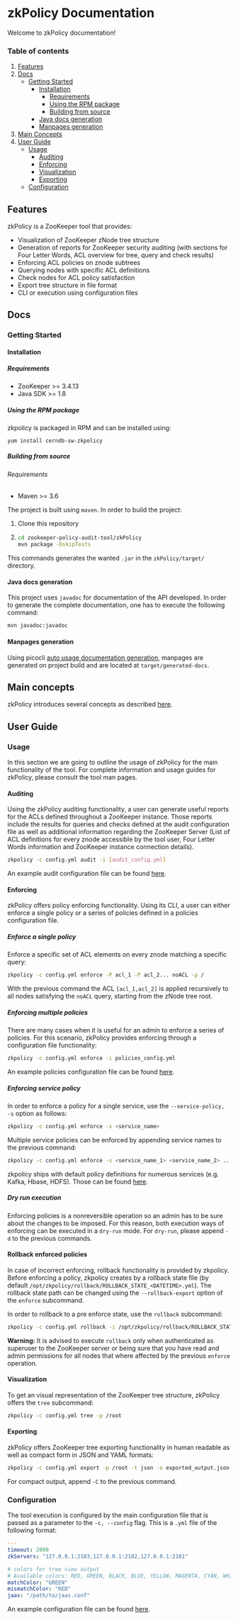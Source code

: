 # zkPolicy Documentation

Welcome to zkPolicy documentation!

### Table of contents
1. [Features](#features)
2. [Docs](#docs)
    * [Getting Started](#getting-started)
        * [Installation](#installation)
            * [Requirements](#requirements)
            * [Using the RPM package](#using-the-rpm-package)
            * [Building from source](#building-from-source)
        * [Java docs generation](#java-docs-generation)
        * [Manpages generation](#manpages-generation)
3. [Main Concepts](#main-concepts)
4. [User Guide](#user-guide)
    * [Usage](#usage)
        * [Auditing](#auditing)
        * [Enforcing](#enforcing)
        * [Visualization](#visualization)
        * [Exporting](#exporting)
    * [Configuration](#configuration)

## Features
zkPolicy is a ZooKeeper tool that provides:
* Visualization of ZooKeeper zNode tree structure
* Generation of reports for ZooKeeper security auditing (with sections for Four Letter Words, ACL overview for tree, query and check results)
* Enforcing ACL policies on znode subtrees
* Querying nodes with specific ACL definitions
* Check nodes for ACL policy satisfaction
* Export tree structure in file format
* CLI or execution using configuration files

## Docs
### Getting Started
#### Installation
##### Requirements
* ZooKeeper >= 3.4.13
* Java SDK >= 1.8

##### Using the RPM package
zkpolicy is packaged in RPM and can be installed using:
```
yum install cerndb-sw-zkpolicy
```

##### Building from source
###### Requirements
* Maven >= 3.6

The project is built using `maven`. In order to build the project:

1. Clone this repository
2. ```bash
   cd zookeeper-policy-audit-tool/zkPolicy
   mvn package -DskipTests
   ```

This commands generates the wanted `.jar` in the `zkPolicy/target/` directory.

#### Java docs generation
This project uses `javadoc` for documentation of the API developed. In order to generate the complete documentation, one has to execute the following command:

```bash
mvn javadoc:javadoc
```

#### Manpages generation
Using picocli [auto usage documentation generation](https://picocli.info/#_generate_man_page_documentation), manpages are generated on project build and are located at `target/generated-docs`.

## Main concepts
zkPolicy introduces several concepts as described [here](main_concepts/README.md).

## User Guide
### Usage
In this section we are going to outline the usage of zkPolicy for the main functionality of the tool. For complete information and usage guides for zkPolicy, please consult the tool man pages.

#### Auditing
Using the zkPolicy auditing functionality, a user can generate useful reports for the ACLs defined throughout a ZooKeeper instance. Those reports include the results for queries and checks defined at the audit configuration file as well as additional information regarding the ZooKeeper Server (List of ACL definitions for every znode accessible by the tool user, Four Letter Words information and ZooKeeper instance connection details).

```bash
zkpolicy -c config.yml audit -i [audit_config.yml]
```

An example audit configuration file can be found [here](../configs/examples/audit_example.yml).

#### Enforcing
zkPolicy offers policy enforcing functionality. Using its CLI, a user can either enforce a single policy or a series of policies defined in a policies configuration file.

##### Enforce a single policy
Enforce a specific set of ACL elements on every znode matching a specific query:
```bash
zkpolicy -c config.yml enforce -P acl_1 -P acl_2... noACL -p /
```

With the previous command the ACL `[acl_1,acl_2]` is applied recursively to all nodes satisfying the `noACL` query, starting from the zNode tree root.

##### Enforcing multiple policies
There are many cases when it is useful for an admin to enforce a series of policies. For this scenario, zkPolicy provides enforcing through a configuration file functionality:

```bash
zkpolicy -c config.yml enforce -i policies_config.yml
```
An example policies configuration file can be found [here](../configs/examples/policies_example.yml).

##### Enforcing service policy
In order to enforce a policy for a single service, use the `--service-policy, -s` option as follows:

```bash
zkpolicy -c config.yml enforce -s <service_name>
```

Multiple service policies can be enforced by appending service names to the previous command:

```bash
zkpolicy -c config.yml enforce -s <service_name_1> <service_name_2> ...
```

zkpolicy ships with default policy definitions for numerous services (e.g. Kafka, Hbase, HDFS). Those can be found [here](../configs/default/policies/).

##### Dry run execution
Enforcing policies is a nonreversible operation so an admin has to be sure about the changes to be imposed. For this reason, both execution ways of enforcing can be executed in a `dry-run` mode. For `dry-run`, please append `-d` to the previous commands.

#### Rollback enforced policies
In case of incorrect enforcing, rollback functionality is provided by zkpolicy. Before enforcing a policy, zkpolicy creates by a rollback state file (by default `/opt/zkpolicy/rollback/ROLLBACK_STATE_<DATETIME>.yml`). The rollback state path can be changed using the `--rollback-export` option of the `enforce` subcommand.

In order to rollback to a pre enforce state, use the `rollback` subcommand:

```bash
zkpolicy -c config.yml rollback -i /opt/zkpolicy/rollback/ROLLBACK_STATE_<DATETIME>.yml
```

**Warning:** It is advised to execute `rollback` only when authenticated as superuser to the ZooKeeper server or being sure that you have read and admin permissions for all nodes that where affected by the previous `enforce` operation.

#### Visualization
To get an visual representation of the ZooKeeper tree structure, zkPolicy offers the `tree` subcommand:

```bash
zkpolicy -c config.yml tree -p /root
```
#### Exporting
zkPolicy offers ZooKeeper tree exporting functionality in human readable as well as compact form in JSON and YAML formats:

```bash
zkpolicy -c config.yml export -p /root -t json -o exported_output.json
```

For compact output, append `-C` to the previous command.

### Configuration
The tool execution is configured by the main configuration file that is passed as a parameter to the `-c, --config` flag. This is a `.yml` file of the following format:

```yml
---
timeout: 2000
zkServers: "127.0.0.1:2183,127.0.0.1:2182,127.0.0.1:2181"

# colors for tree view output
# Available colors: RED, GREEN, BLACK, BLUE, YELLOW, MAGENTA, CYAN, WHITE
matchColor: "GREEN"
mismatchColor: "RED"
jaas: "/path/to/jaas.conf"
```

An example configuration file can be found [here](../configs/examples/config_example.yml).


